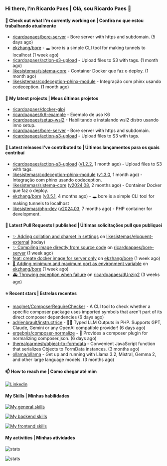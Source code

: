 ### Hi there, I’m Ricardo Paes | Olá, sou Ricardo Paes 👋 

#### 👷 Check out what I'm currently working on | Confira no que estou trabalhando atualmente

- [ricardoapaes/bore-server](https://github.com/ricardoapaes/bore-server) - Bore server with https and subdomain. (5 days ago)
- [ekzhang/bore](https://github.com/ekzhang/bore) - 🕳 bore is a simple CLI tool for making tunnels to localhost (1 week ago)
- [ricardoapaes/action-s3-upload](https://github.com/ricardoapaes/action-s3-upload) - Upload files to S3 with tags. (1 month ago)
- [likesistemas/sistema-core](https://github.com/likesistemas/sistema-core) - Container Docker que faz o deploy. (1 month ago)
- [likesistemas/codeception-phinx-module](https://github.com/likesistemas/codeception-phinx-module) - Integração com phinx usando codeception. (1 month ago)

#### 🌱 My latest projects | Meus últimos projetos

- [ricardoapaes/docker-glpi](https://github.com/ricardoapaes/docker-glpi)
- [ricardoapaes/k6-example](https://github.com/ricardoapaes/k6-example) - Exemplo de uso K6
- [ricardoapaes/setup-wsl2](https://github.com/ricardoapaes/setup-wsl2) - Habilitando e instalando wsl2 distro usando inno setup.
- [ricardoapaes/bore-server](https://github.com/ricardoapaes/bore-server) - Bore server with https and subdomain.
- [ricardoapaes/action-s3-upload](https://github.com/ricardoapaes/action-s3-upload) - Upload files to S3 with tags.

#### 🔭 Latest releases I've contributed to | Últimos lançamentos para os quais contribuí

- [ricardoapaes/action-s3-upload](https://github.com/ricardoapaes/action-s3-upload) ([v1.2.2](https://github.com/ricardoapaes/action-s3-upload/releases/tag/v1.2.2), 1 month ago) - Upload files to S3 with tags.
- [likesistemas/codeception-phinx-module](https://github.com/likesistemas/codeception-phinx-module) ([v1.3.0](https://github.com/likesistemas/codeception-phinx-module/releases/tag/v1.3.0), 1 month ago) - Integração com phinx usando codeception.
- [likesistemas/sistema-core](https://github.com/likesistemas/sistema-core) ([v2024.08](https://github.com/likesistemas/sistema-core/releases/tag/v2024.08), 2 months ago) - Container Docker que faz o deploy.
- [ekzhang/bore](https://github.com/ekzhang/bore) ([v0.5.1](https://github.com/ekzhang/bore/releases/tag/v0.5.1), 4 months ago) - 🕳 bore is a simple CLI tool for making tunnels to localhost
- [likesistemas/php-dev](https://github.com/likesistemas/php-dev) ([v2024.03](https://github.com/likesistemas/php-dev/releases/tag/v2024.03), 7 months ago) - PHP container for development.

#### 🔨 Latest Pull Requests I published | Últimas solicitações pull que publiquei

- [✨ Adding collation and charset in settings](https://github.com/likesistemas/eloquent-external/pull/6) on [likesistemas/eloquent-external](https://github.com/likesistemas/eloquent-external) (today)
- [✨ Compiling image directly from source code](https://github.com/ricardoapaes/bore-server/pull/2) on [ricardoapaes/bore-server](https://github.com/ricardoapaes/bore-server) (1 week ago)
- [feat: create docker image for server only](https://github.com/ekzhang/bore/pull/137) on [ekzhang/bore](https://github.com/ekzhang/bore) (1 week ago)
- [🔧 Adding minimum and maximum port as environment variable](https://github.com/ekzhang/bore/pull/136) on [ekzhang/bore](https://github.com/ekzhang/bore) (1 week ago)
- [🚑️ Throwing exception when failure](https://github.com/ricardoapaes/dUnzip2/pull/5) on [ricardoapaes/dUnzip2](https://github.com/ricardoapaes/dUnzip2) (3 weeks ago)

#### ⭐ Recent stars | Estrelas recentes

- [maglnet/ComposerRequireChecker](https://github.com/maglnet/ComposerRequireChecker) - A CLI tool to check whether a specific composer package uses imported symbols that aren&#39;t part of its direct composer dependencies (6 days ago)
- [adrienbrault/instructrice](https://github.com/adrienbrault/instructrice) - 👩‍🏫 Typed LLM Outputs in PHP. Supports GPT, Claude, Gemini or any OpenAI compatible provider! (6 days ago)
- [ergebnis/composer-normalize](https://github.com/ergebnis/composer-normalize) - 🎵 Provides a composer plugin for normalizing composer.json. (6 days ago)
- [therealparmesh/object-to-formdata](https://github.com/therealparmesh/object-to-formdata) - Convenient JavaScript function that serializes Objects to FormData instances. (3 months ago)
- [ollama/ollama](https://github.com/ollama/ollama) - Get up and running with Llama 3.2, Mistral, Gemma 2, and other large language models. (3 months ago)

#### 📫 How to reach me | Como chegar até mim

[![Linkedin](https://img.shields.io/badge/LinkedIn-0077B5?style=for-the-badge&logo=linkedin&logoColor=white)](https://www.linkedin.com/in/ricardo-paes-5039ba4b)

#### My Skills | Minhas habilidades

[![My general skills](https://skillicons.dev/icons?i=linux,bash,git,docker,aws,gcp,kubernetes,githubactions,nginx,sentry,vim,vscode)](https://skillicons.dev)

[![My backend skills](https://skillicons.dev/icons?i=php,java,nodejs,go,kotlin,ts,laravel,androidstudio)](https://skillicons.dev)

[![My frontend skills](https://skillicons.dev/icons?i=webpack,react,angular,js,html,css,jquery)](https://skillicons.dev)

#### My activities | Minhas atividades

![stats](https://github-readme-stats.vercel.app/api?username=ricardoapaes&show_icons=true&hide_title=false&count_private=true&theme=radical&border_color=000000)

![stats](https://github-readme-stats.vercel.app/api/top-langs/?username=ricardoapaes&layout=compact&langs_count=16&theme=radical&&count_private=true&border_color=000000)
